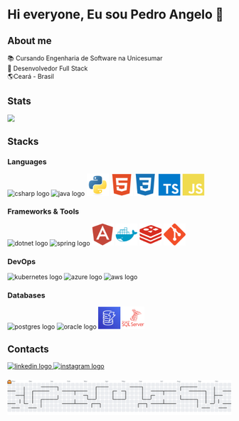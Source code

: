 <h1 align="left">Hi everyone, Eu sou Pedro Angelo 👋</h1>

###
<h2 align="left">About me</h2>

<p align="left">📚 Cursando Engenharia de Software na Unicesumar<br>🚀 Desenvolvedor Full Stack<br>🌎Ceará - Brasil

###

<h2 align="left">Stats</h2>

<div align="left">
<!--   <img src="https://github-readme-stats.vercel.app/api?username=Angelowh&show_icons=true&theme=tokyonight"/> -->
  <img height="180em" src="https://github-readme-stats.vercel.app/api/top-langs/?username=pedrorivald&layout=compact&langs_count=16&theme=tokyonight"/>
</div>


###
<h2 align="left">Stacks</h2>

<h3 align= "left">Languages</h3>
<picture>
  <img src="https://cdn.jsdelivr.net/gh/devicons/devicon@latest/icons/csharp/csharp-original.svg"  height="50" alt="csharp logo" />
  <img src="https://cdn.jsdelivr.net/gh/devicons/devicon@latest/icons/java/java-original.svg" height="50" alt="java logo" />
  <img src="https://github.com/devicons/devicon/blob/v2.17.0/icons/python/python-original.svg" height="50" alt="python logo" />
  <img src="https://github.com/devicons/devicon/blob/v2.17.0/icons/html5/html5-plain.svg" height="50" alt="html logo" />
  <img src="https://github.com/devicons/devicon/blob/v2.17.0/icons/css3/css3-plain.svg" height="50" alt="css logo" />
  <img src="https://github.com/devicons/devicon/blob/v2.17.0/icons/typescript/typescript-plain.svg" height="50" alt="type logo" />
  <img src="https://github.com/devicons/devicon/blob/v2.17.0/icons/javascript/javascript-plain.svg" height="50" alt="js logo" />
</picture>

<h3 align= "left">Frameworks & Tools</h3>
<picture>
  <img src="https://cdn.jsdelivr.net/gh/devicons/devicon@latest/icons/dotnetcore/dotnetcore-original.svg" height="50" alt="dotnet logo" />
  <img src="https://cdn.jsdelivr.net/gh/devicons/devicon@latest/icons/spring/spring-original-wordmark.svg" height="50" alt="spring logo"/>
  <img src="https://github.com/devicons/devicon/blob/v2.17.0/icons/angularjs/angularjs-plain.svg" height="50" alt="angular logo"/>
  <img src="https://github.com/devicons/devicon/blob/v2.17.0/icons/docker/docker-plain.svg" height="50" alt="docker logo"/>
  <img src="https://github.com/devicons/devicon/blob/v2.17.0/icons/redis/redis-plain.svg" height="50" alt="redis logo"/>
  <img src="https://github.com/devicons/devicon/blob/v2.17.0/icons/git/git-plain.svg" height="50" alt="git logo"/>
</picture>

<h3 align= "left">DevOps</h3>
<picture>
  <img src="https://cdn.jsdelivr.net/gh/devicons/devicon@latest/icons/kubernetes/kubernetes-original.svg" height="50" alt="kubernetes logo"/>
  <img src="https://cdn.jsdelivr.net/gh/devicons/devicon@latest/icons/azuredevops/azuredevops-original.svg" height="50" alt="azure logo" />
  <img src="https://cdn.jsdelivr.net/gh/devicons/devicon@latest/icons/amazonwebservices/amazonwebservices-original-wordmark.svg"  height="50" alt="aws logo"/>
</picture>

<h3 align= "left">Databases</h3>
<picture>
  <img src="https://cdn.jsdelivr.net/gh/devicons/devicon@latest/icons/postgresql/postgresql-original.svg"  height="50" alt="postgres logo"/>
  <img src="https://cdn.jsdelivr.net/gh/devicons/devicon@latest/icons/oracle/oracle-original.svg"  height="50" alt="oracle logo"/>
  <img src="https://github.com/devicons/devicon/blob/v2.17.0/icons/dynamodb/dynamodb-original.svg"  height="50" alt="dynamo logo"/>
  <img src="https://github.com/devicons/devicon/blob/v2.17.0/icons/microsoftsqlserver/microsoftsqlserver-plain-wordmark.svg"  height="50" alt="sql server logo"/>
</picture>

###
<h2 align="left">Contacts</h2>

<div align="left">
  <a href="https://www.linkedin.com/in/pedro-%C3%A2ngelo-341b55215" target="_blank">
    <img src="https://raw.githubusercontent.com/maurodesouza/profile-readme-generator/master/src/assets/icons/social/linkedin/default.svg" width="52" height="40" alt="linkedin logo"/>
  </a>
  <a href="https://www.instagram.com/pedronetx_" target="_blank">
    <img src="https://raw.githubusercontent.com/maurodesouza/profile-readme-generator/master/src/assets/icons/social/instagram/default.svg" width="52" height="40" alt="instagram logo"/>
  </a>
</div>

###

<picture>
  <source media="(prefers-color-scheme: dark)" srcset="https://raw.githubusercontent.com/Angelowh/Angelowh/output/pacman-contribution-graph-dark.svg">
  <source media="(prefers-color-scheme: light)" srcset="https://raw.githubusercontent.com/Angelowh/Angelowh/output/pacman-contribution-graph.svg">
  <img alt="pacman contribution graph" src="https://raw.githubusercontent.com/Angelowh/Angelowh/output/pacman-contribution-graph.svg">
</picture>
